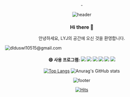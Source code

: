 <div align="center">-
  
![header](https://capsule-render.vercel.app/api?type=waving&color=gradient&height=150&section=header&text=LYJ%20MAIN&fontSize=40&animation=fadeIn)

  ### Hi there 👋
안녕하세요, LYJ의 공간에 오신 것을 환영합니다.

<div style="display:flex;">
  <img src="https://img.shields.io/badge/Gmail-red??style=for-the-badge&logo=Gmail&logoColor=white">
  dlduswl10515@gmail.com
</div>


 #### 😄 사용 프로그램: <img src="https://img.shields.io/badge/figma-gray??style=for-the-badge&logo=figma&logoColor=white">  <img src="https://img.shields.io/badge/adobephotoshop-blue??style=for-the-badge&logo=adobephotoshop&logoColor=white">  <img src="https://img.shields.io/badge/adobeillustrator-orange??style=for-the-badge&logo=adobeillustrator&logoColor=white">  <img src="https://img.shields.io/badge/html5-coral??style=for-the-badge&logo=html5&logoColor=white">  <img src="https://img.shields.io/badge/css3-skyblue??style=for-the-badge&logo=css3&logoColor=white">  <img src="https://img.shields.io/badge/javascript-yellow??style=for-the-badge&logo=javascript&logoColor=white">

[![Top Langs](https://github-readme-stats.vercel.app/api/top-langs/?username=LYJ-2023&layout=compact)](https://github.com/LYJ-2023/github-readme-stats)
![Anurag's GitHub stats](https://github-readme-stats.vercel.app/api?username=LYJ-2023&show_icons=true&theme=radical)


![footer](https://capsule-render.vercel.app/api?type=waving&color=gradient&height=150&section=footer&text=&fontSize=40&animation=fadeIn)

[![Hits](https://hits.seeyoufarm.com/api/count/incr/badge.svg?url=https%3A%2F%2Fgithub.com%2Fochor%2Fochor&count_bg=%233DACC8&title_bg=%23131313&icon=azurepipelines.svg&icon_color=%23E7E7E7&title=%EB%B0%A9%EB%AC%B8%EC%9E%90%EC%88%98&edge_flat=false)](https://hits.seeyoufarm.com)
</div>

<!--
**LYJ-2023/LYJ-2023** is a ✨ _special_ ✨ repository because its `README.md` (this file) appears on your GitHub profile.

Here are some ideas to get you started:

- 🔭 I’m currently working on ...
- 🌱 I’m currently learning ...
- 👯 I’m looking to collaborate on ...
- 🤔 I’m looking for help with ...
- 💬 Ask me about ...
- 📫 How to reach me: ...
- 😄 Pronouns: ...
- ⚡ Fun fact: ...
-->
